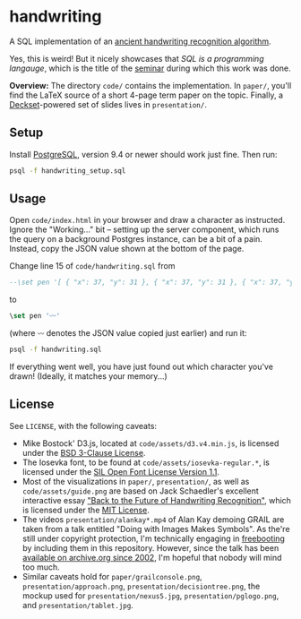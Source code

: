 # handwriting

A SQL implementation of an [ancient handwriting recognition algorithm](https://jackschaedler.github.io/handwriting-recognition/).

Yes, this is weird! But it nicely showcases that *SQL is a programming langauge*, which is the title of the [seminar](https://db.inf.uni-tuebingen.de/teaching/SQLisaProgrammingLanguageSS2018.html) during which this work was done.

**Overview:** The directory `code/` contains the implementation. In `paper/`, you'll find the LaTeX source of a short 4-page term paper on the topic. Finally, a [Deckset](https://www.deckset.com/)-powered set of slides lives in `presentation/`.


## Setup

Install [PostgreSQL](https://www.postgresql.org/), version 9.4 or newer should work just fine. Then run:

```bash
psql -f handwriting_setup.sql
```


## Usage

Open `code/index.html` in your browser and draw a character as instructed. Ignore the "Working..." bit – setting up the server component, which runs the query on a background Postgres instance, can be a bit of a pain. Instead, copy the JSON value shown at the bottom of the page.

Change line 15 of `code/handwriting.sql` from

```sql
--\set pen '[ { "x": 37, "y": 31 }, { "x": 37, "y": 31 }, { "x": 37, "y": 34 }, { "x": 37, "y": 39 }, { "x": 38, "y": 43 }, { "x": 41, "y": 57 }, { "x": 44, "y": 66 }, { "x": 48, "y": 76 }, { "x": 52, "y": 86 }, { "x": 54, "y": 92 }, { "x": 56, "y": 96 }, { "x": 58, "y": 99 }, { "x": 59, "y": 101 }, { "x": 59, "y": 102 }, { "x": 60, "y": 102 }, { "x": 60, "y": 102 }, { "x": 60, "y": 101 }, { "x": 60, "y": 98 }, { "x": 61, "y": 90 }, { "x": 64, "y": 80 }, { "x": 65, "y": 73 }, { "x": 67, "y": 66 }, { "x": 69, "y": 60 }, { "x": 71, "y": 52 }, { "x": 72, "y": 49 }, { "x": 72, "y": 46 }, { "x": 73, "y": 44 }, { "x": 74, "y": 42 }, { "x": 74, "y": 41 }, { "x": 74, "y": 40 }, { "x": 74, "y": 40 }, { "x": 74, "y": 39 }, { "x": 74, "y": 39 }, { "x": 74, "y": 39 }, { "x": 74, "y": 39 }, { "x": 74, "y": 39 }, { "x": 74, "y": 39 }, { "x": 72, "y": 40 }, { "x": 67, "y": 43 }, { "x": 63, "y": 45 }, { "x": 60, "y": 47 }, { "x": 58, "y": 49 }, { "x": 56, "y": 50 }, { "x": 54, "y": 52 }, { "x": 52, "y": 52 }, { "x": 51, "y": 53 }, { "x": 50, "y": 54 }, { "x": 50, "y": 54 }, { "x": 50, "y": 54 }, { "x": 49, "y": 54 }, { "x": 49, "y": 54 }, { "x": 49, "y": 54 }, { "x": 49, "y": 54 }, { "x": 49, "y": 55 }, { "x": 49, "y": 55 }, { "x": 49, "y": 55 }, { "x": 48, "y": 55 }, { "x": 48, "y": 55 }, { "x": 48, "y": 55 }, { "x": 47, "y": 56 }, { "x": 46, "y": 56 }, { "x": 46, "y": 56 }, { "x": 46, "y": 56 }, { "x": 46, "y": 56 } ]'
```

to

```sql
\set pen '〰'
```

(where `〰` denotes the JSON value copied just earlier) and run it:

```bash
psql -f handwriting.sql
```

If everything went well, you have just found out which character you've drawn! (Ideally, it matches your memory...)


## License

See `LICENSE`, with the following caveats:

* Mike Bostock' D3.js, located at `code/assets/d3.v4.min.js`, is licensed under the [BSD 3-Clause License](https://github.com/d3/d3/blob/master/LICENSE).
* The Iosevka font, to be found at `code/assets/iosevka-regular.*`, is licensed under the [SIL Open Font License Version 1.1](https://github.com/be5invis/Iosevka/blob/master/LICENSE.md).
* Most of the visualizations in `paper/`, `presentation/`, as well as `code/assets/guide.png` are based on Jack Schaedler's excellent interactive essay ["Back to the Future of
Handwriting Recognition"](https://jackschaedler.github.io/handwriting-recognition/), which is licensed under the [MIT License](https://github.com/jackschaedler/handwriting-recognition/blob/master/LICENSE).
* The videos `presentation/alankay*.mp4` of Alan Kay demoing GRAIL are taken from a talk entitled "Doing with Images Makes Symbols". As the're still under copyright protection, I'm technically engaging in [freebooting](https://www.urbandictionary.com/define.php?term=Freebooting) by including them in this repository. However, since the talk has been [available on archive.org since 2002](https://archive.org/details/AlanKeyD1987), I'm hopeful that nobody will mind too much.
* Similar caveats hold for `paper/grailconsole.png`, `presentation/approach.png`, `presentation/decisiontree.png`, the mockup used for `presentation/nexus5.jpg`, `presentation/pglogo.png`, and `presentation/tablet.jpg`.
